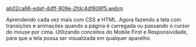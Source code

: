 [ab02ca66-edaf-4dff-909e-2fdc4df806f5.webm](https://user-images.githubusercontent.com/108637829/224484267-4b9677e7-7891-48e8-9784-99f5069db7db.webm)


Aprendendo cada vez mais com CSS e HTML. Agora fazendo a tela com transições e animações quando a página é carregada ou passando o cursor do mouse por cima.  Utilizando conceitos do Mobile First e Responsividade, para que a tela possa ser visualizada em qualquer aparelho.
